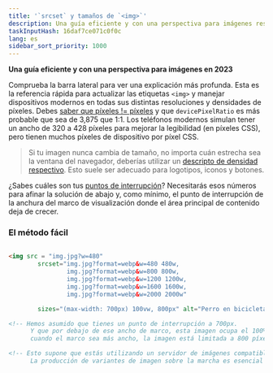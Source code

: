 ```yaml
---
title: '`srcset` y tamaños de `<img>`'
description: Una guía eficiente y con una perspectiva para imágenes responsivas en 2023
taskInputHash: 16daf7ce071c0f0c
lang: es
sidebar_sort_priority: 1000
---
```

**Una guía eficiente y con una perspectiva para imágenes en 2023**

Comprueba la barra lateral para ver una explicación más profunda. Esta es la referencia rápida para actualizar las etiquetas `<img>` y manejar dispositivos modernos en todas sus distintas resoluciones y densidades de píxeles. Debes [saber que píxeles != píxeles](/es/pixels-not-pixels) y que `devicePixelRatio` es más probable que sea de 3,875 que 1:1. Los teléfonos modernos simulan tener un ancho de 320 a 428 píxeles para mejorar la legibilidad (en píxeles CSS), pero tienen muchos píxeles de dispositivo por píxel CSS.

> Si tu imagen nunca cambia de tamaño, no importa cuán estrecha sea la ventana del navegador, deberías utilizar un [descripto de densidad respectivo](/es/density-descriptors). Esto suele ser adecuado para logotipos, iconos y botones.

¿Sabes cuáles son tus [puntos de interrupción](/es/breakpoints)? Necesitarás esos números para afinar la solución de abajo y, como mínimo, el punto de interrupción de la anchura del marco de visualización donde el área principal de contenido deja de crecer.


### El método fácil

```html

<img src = "img.jpg?w=480" 
        srcset="img.jpg?format=webp&w=480 480w, 
                img.jpg?format=webp&w=800 800w, 
                img.jpg?format=webp&w=1200 1200w, 
                img.jpg?format=webp&w=1600 1600w, 
                img.jpg?format=webp&w=2000 2000w"

        sizes="(max-width: 700px) 100vw, 800px" alt="Perro en bicicleta" />

<!-- Hemos asumido que tienes un punto de interrupción a 700px.
      Y que por debajo de ese ancho de marco, esta imagen ocupa el 100% del ancho, pero
      cuando el marco sea más ancho, la imagen está limitada a 800 píxeles CSS -->

<!-- Esto supone que estás utilizando un servidor de imágenes compatible con RIAPI, como Imageflow.
      La producción de variantes de imagen sobre la marcha es esencial para la cordura de los desarrolladores. -->
```
